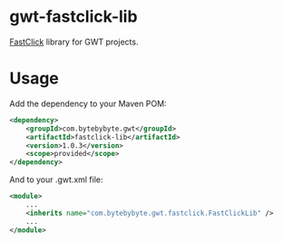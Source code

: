 gwt-fastclick-lib
=================

[FastClick](https://github.com/ftlabs/fastclick) library for GWT projects.

# Usage

Add the dependency to your Maven POM:

```xml
<dependency>
	<groupId>com.bytebybyte.gwt</groupId>
	<artifactId>fastclick-lib</artifactId>
	<version>1.0.3</version>
	<scope>provided</scope>
</dependency>
```

And to your .gwt.xml file:

```xml
<module>
	...
	<inherits name="com.bytebybyte.gwt.fastclick.FastClickLib" />
	...
</module>
```
